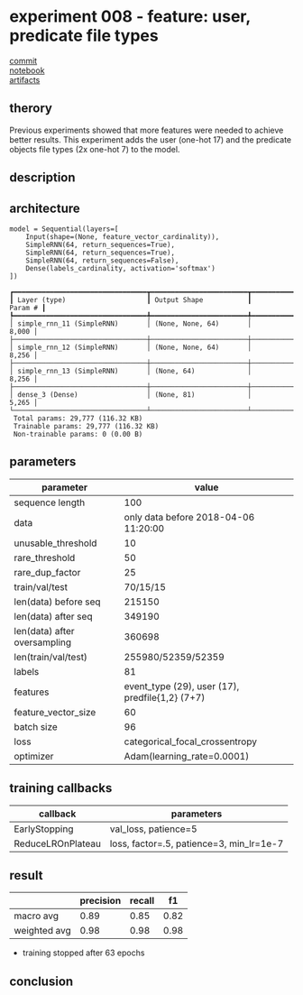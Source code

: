# experiment 008 - feature: user, predicate file types

[commit](https://github.com/JannikRosendahl/bachelor_thesis_models/tree/c6a7f3d437546fdf196bc0b02c4b6c2ead8d0bda)  
[notebook](https://github.com/JannikRosendahl/bachelor_thesis_models/tree/c6a7f3d437546fdf196bc0b02c4b6c2ead8d0bda/rnn.ipynb)  
[artifacts](https://github.com/JannikRosendahl/bachelor_thesis_models/tree/c6a7f3d437546fdf196bc0b02c4b6c2ead8d0bda/saves/rnn/100_user_filetypes)

## therory
Previous experiments showed that more features were needed to achieve better results. This experiment adds the user (one-hot 17) and the predicate objects file types (2x one-hot 7) to the model.

## description

## architecture
```
model = Sequential(layers=[
    Input(shape=(None, feature_vector_cardinality)),
    SimpleRNN(64, return_sequences=True),
    SimpleRNN(64, return_sequences=True),
    SimpleRNN(64, return_sequences=False),
    Dense(labels_cardinality, activation='softmax')
])
```
```
┏━━━━━━━━━━━━━━━━━━━━━━━━━━━━━━━━━┳━━━━━━━━━━━━━━━━━━━━━━━━┳━━━━━━━━━━━━━━━┓
┃ Layer (type)                    ┃ Output Shape           ┃       Param # ┃
┡━━━━━━━━━━━━━━━━━━━━━━━━━━━━━━━━━╇━━━━━━━━━━━━━━━━━━━━━━━━╇━━━━━━━━━━━━━━━┩
│ simple_rnn_11 (SimpleRNN)       │ (None, None, 64)       │         8,000 │
├─────────────────────────────────┼────────────────────────┼───────────────┤
│ simple_rnn_12 (SimpleRNN)       │ (None, None, 64)       │         8,256 │
├─────────────────────────────────┼────────────────────────┼───────────────┤
│ simple_rnn_13 (SimpleRNN)       │ (None, 64)             │         8,256 │
├─────────────────────────────────┼────────────────────────┼───────────────┤
│ dense_3 (Dense)                 │ (None, 81)             │         5,265 │
└─────────────────────────────────┴────────────────────────┴───────────────┘
 Total params: 29,777 (116.32 KB)
 Trainable params: 29,777 (116.32 KB)
 Non-trainable params: 0 (0.00 B)
```

## parameters
| parameter                    | value                                         |
|------------------------------|-----------------------------------------------|
| sequence length              | 100                                           |
| data                         | only data before 2018-04-06 11:20:00          |
| unusable_threshold           | 10                                            |
| rare_threshold               | 50                                            |
| rare_dup_factor              | 25                                            |
| train/val/test               | 70/15/15                                      |
| len(data) before seq         | 215150                                        |
| len(data) after seq          | 349190                                        |
| len(data) after oversampling | 360698                                        |
| len(train/val/test)          | 255980/52359/52359                            |
| labels                       | 81                                            |
| features                     | event_type (29), user (17), predfile{1,2} (7+7) |
| feature_vector_size          | 60                                            |
| batch size                   | 96                                            |
| loss                         | categorical_focal_crossentropy                |
| optimizer                    | Adam(learning_rate=0.0001)                    |

## training callbacks
| callback          | parameters                               |
|-------------------|------------------------------------------|
| EarlyStopping     | val_loss, patience=5                     |
| ReduceLROnPlateau | loss, factor=.5, patience=3, min_lr=1e-7 |

## result
|              | precision | recall | f1   |
|--------------|-----------|--------|------|
| macro avg    | 0.89      | 0.85   | 0.82 |
| weighted avg | 0.98      | 0.98   | 0.98 |

- training stopped after 63 epochs


## conclusion

